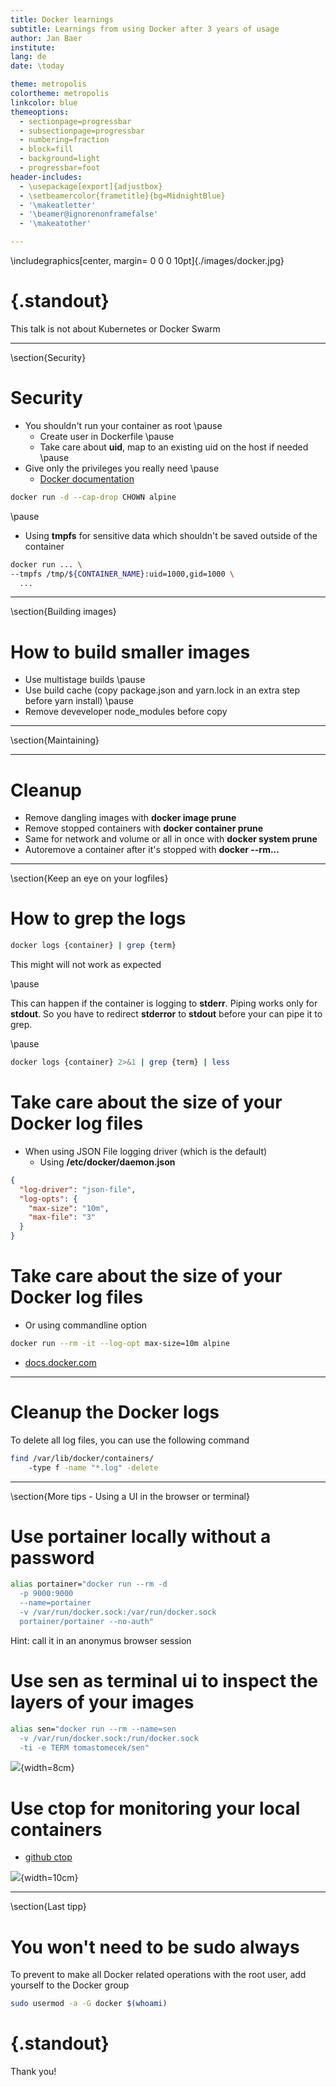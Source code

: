 ```yaml
---
title: Docker learnings
subtitle: Learnings from using Docker after 3 years of usage
author: Jan Baer
institute: 
lang: de
date: \today

theme: metropolis
colortheme: metropolis
linkcolor: blue
themeoptions:
  - sectionpage=progressbar
  - subsectionpage=progressbar
  - numbering=fraction
  - block=fill
  - background=light
  - progressbar=foot
header-includes:
  - \usepackage[export]{adjustbox}
  - \setbeamercolor{frametitle}{bg=MidnightBlue}
  - '\makeatletter'
  - '\beamer@ignorenonframefalse'
  - '\makeatother'

---
```


\includegraphics[center, margin= 0 0 0 10pt]{./images/docker.jpg}

# {.standout}

This talk is not about Kubernetes or Docker Swarm

---

\section{Security}

# Security

- You shouldn't run your container as root \pause
  - Create user in Dockerfile \pause
  - Take care about **uid**, map to an existing uid on the host if needed \pause
- Give only the privileges you really need \pause
  - [Docker documentation](https://docs.docker.com/engine/reference/run/#runtime-privilege-and-linux-capabilities)

```bash
docker run -d --cap-drop CHOWN alpine
```
\pause

- Using **tmpfs** for sensitive data which shouldn't be saved outside of the container
```bash
docker run ... \
--tmpfs /tmp/${CONTAINER_NAME}:uid=1000,gid=1000 \
  ...
```

---

\section{Building images}

# How to build smaller images

- Use multistage builds \pause
- Use build cache (copy package.json and yarn.lock in an extra step before yarn install) \pause
- Remove deveveloper node_modules before copy

---

\section{Maintaining}

---

# Cleanup

- Remove dangling images with **docker image prune**
- Remove stopped containers with **docker container prune**
- Same for network and volume or all in once with **docker system prune**
- Autoremove a container after it's stopped with **docker --rm...**

---

\section{Keep an eye on your logfiles}

# How to grep the logs

```bash
docker logs {container} | grep {term}
```

This might will not work as expected

\pause

This can happen if the container is logging to **stderr**. Piping works only for **stdout**. So you have to redirect **stderror** to **stdout** before your can pipe it to grep.

\pause

```bash
docker logs {container} 2>&1 | grep {term} | less
```

# Take care about the size of your Docker log files

- When using JSON File logging driver (which is the default)
  - Using **/etc/docker/daemon.json**

```json
{
  "log-driver": "json-file",
  "log-opts": {
    "max-size": "10m",
    "max-file": "3"
  }
}
```

# Take care about the size of your Docker log files

  - Or using commandline option

```bash
docker run --rm -it --log-opt max-size=10m alpine
```
  - [docs.docker.com](https://docs.docker.com/config/containers/logging/json-file/)

---

# Cleanup the Docker logs

To delete all log files, you can use the following command

```bash
find /var/lib/docker/containers/
    -type f -name "*.log" -delete
```

---

\section{More tips - Using a UI in the browser or terminal}

# Use portainer locally without a password

```bash
alias portainer="docker run --rm -d
  -p 9000:9000
  --name=portainer
  -v /var/run/docker.sock:/var/run/docker.sock 
  portainer/portainer --no-auth"
```

Hint: call it in an anonymus browser session

# Use sen as terminal ui to inspect the layers of your images

```bash
alias sen="docker run --rm --name=sen
  -v /var/run/docker.sock:/run/docker.sock 
  -ti -e TERM tomastomecek/sen"
```
![](images/sen.png){width=8cm}

# Use ctop for monitoring your local containers

- [github ctop](https://github.com/bcicen/ctop)

![](images/ctop.png){width=10cm}


---

\section{Last tipp}

# You won't need to be sudo always

To prevent to make all Docker related operations with the root user, add yourself to the Docker group

```bash
sudo usermod -a -G docker $(whoami)
```

# {.standout}

Thank you!

